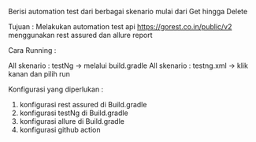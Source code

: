 Berisi automation test dari berbagai skenario mulai dari Get hingga Delete

Tujuan : Melakukan automation test api https://gorest.co.in/public/v2 menggunakan rest assured dan allure report

Cara Running :

All skenario : testNg -> melalui build.gradle
All skenario : testng.xml -> klik kanan dan pilih run

Konfigurasi yang diperlukan :

1. konfigurasi rest assured di Build.gradle
2. konfigurasi testNg di Build.gradle
3. konfigurasi allure di Build.gradle
4. konfigurasi github action
